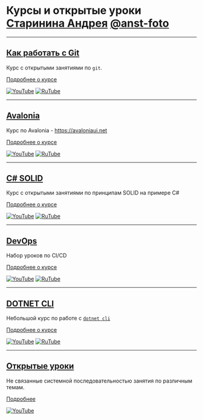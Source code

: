 # Курсы и открытые уроки [Старинина Андрея](http://старинин.рф/) [@anst-foto](https://github.com/anst-foto)

---

## [Как работать с Git](https://github.com/StarIT-AnSt/courses/blob/main/git.md)

Курс с открытыми занятиями по `git`.

[Подробнее о курсе](https://github.com/StarIT-AnSt/courses/blob/main/git.md)

[![YouTube](https://img.shields.io/badge/YouTube-%23FF0000.svg?style=for-the-badge&logo=YouTube&logoColor=white)](https://youtube.com/playlist?list=PLBXnHSmq7po9YlkHrpFq6xL9TrHQzSx8s) [![RuTube](https://img.shields.io/badge/RuTube-000000?style=for-the-badge&logo=rutube&logoColor=white)](https://rutube.ru/plst/256633)

***

## [Avalonia](https://github.com/StarIT-AnSt/courses/blob/main/avalonia.md)

Курс по Avalonia - https://avaloniaui.net

[Подробнее о курсе](https://github.com/StarIT-AnSt/courses/blob/main/avalonia.md)

[![YouTube](https://img.shields.io/badge/YouTube-%23FF0000.svg?style=for-the-badge&logo=YouTube&logoColor=white)](https://youtube.com/playlist?list=PLBXnHSmq7po9o_UceZtNI6tBGxNgUbGq5) [![RuTube](https://img.shields.io/badge/RuTube-000000?style=for-the-badge&logo=rutube&logoColor=white)](https://rutube.ru/plst/197321)

***

## [C# SOLID](https://github.com/StarIT-AnSt/courses/blob/main/csharp_solid.md)

Курс с открытыми занятиями по принципам SOLID на примере C#

[Подробнее о курсе](https://github.com/StarIT-AnSt/courses/blob/main/csharp_solid.md)

[![YouTube](https://img.shields.io/badge/YouTube-%23FF0000.svg?style=for-the-badge&logo=YouTube&logoColor=white)](https://youtube.com/playlist?list=PLBXnHSmq7po9GVc1ANXGQP-bdlHuAa1OO) [![RuTube](https://img.shields.io/badge/RuTube-000000?style=for-the-badge&logo=rutube&logoColor=white)](https://rutube.ru/plst/234911)

***

## [DevOps](https://github.com/StarIT-AnSt/courses/blob/main/devops.md)

Набор уроков по CI/CD

[Подробнее о курсе](https://github.com/StarIT-AnSt/courses/blob/main/devops.md)

[![YouTube](https://img.shields.io/badge/YouTube-%23FF0000.svg?style=for-the-badge&logo=YouTube&logoColor=white)](https://youtube.com/playlist?list=PLBXnHSmq7po9PXvskH7ctLBqRpnmy_uvA) [![RuTube](https://img.shields.io/badge/RuTube-000000?style=for-the-badge&logo=rutube&logoColor=white)](https://rutube.ru/plst/194871)

***

## [DOTNET CLI](https://github.com/StarIT-AnSt/courses/blob/main/dotnet_cli.md)

Небольшой курс по работе с [`dotnet cli`](https://docs.microsoft.com/ru-ru/dotnet/core/tools/)

[Подробнее о курсе](https://github.com/StarIT-AnSt/courses/blob/main/dotnet_cli.md)

[![YouTube](https://img.shields.io/badge/YouTube-%23FF0000.svg?style=for-the-badge&logo=YouTube&logoColor=white)](https://youtube.com/playlist?list=PLBXnHSmq7po9C7uYkKGqD9ypmpUsevUrp) [![RuTube](https://img.shields.io/badge/RuTube-000000?style=for-the-badge&logo=rutube&logoColor=white)](https://rutube.ru/plst/171544)

***

## [Открытые уроки](https://github.com/StarIT-AnSt/courses/blob/main/open_lessons.md)

Не связанные системной последовательностью занятия по различным темам.

[Подробнее](https://github.com/StarIT-AnSt/courses/blob/main/open_lessons.md)

[![YouTube](https://img.shields.io/badge/YouTube-%23FF0000.svg?style=for-the-badge&logo=YouTube&logoColor=white)](https://youtube.com/playlist?list=PLBXnHSmq7po8YT-w8Sya0x_2wT-2eSpUl)
